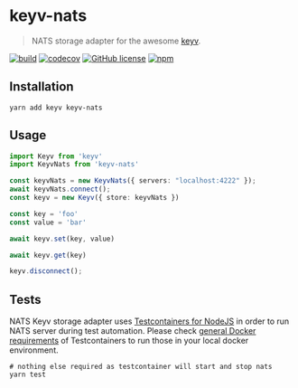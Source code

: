 # keyv-nats

> NATS storage adapter for the awesome [keyv](https://github.com/jaredwray/keyv).

[![build](https://github.com/gabel/keyv-nats/actions/workflows/tests.yaml/badge.svg)](https://github.com/gabel/keyv-nats/actions/workflows/tests.yaml)
[![codecov](https://codecov.io/github/gabel/keyv-nats/branch/main/graph/badge.svg?token=0Z1LP396MP)](https://codecov.io/github/gabel/keyv-nats)
[![GitHub license](https://img.shields.io/github/license/gabel/keyv-nats)](https://github.com/gabel/keyv-nats/blob/master/LICENSE)
[![npm](https://img.shields.io/npm/dm/keyv-nats)](https://npmjs.com/package/keyv-nats)

## Installation

```shell
yarn add keyv keyv-nats
```

## Usage

```typescript
import Keyv from 'keyv'
import KeyvNats from 'keyv-nats'

const keyvNats = new KeyvNats({ servers: "localhost:4222" });
await keyvNats.connect();
const keyv = new Keyv({ store: keyvNats })

const key = 'foo'
const value = 'bar'

await keyv.set(key, value)

await keyv.get(key)

keyv.disconnect();
```

## Tests

NATS Keyv storage adapter uses [Testcontainers for NodeJS](https://node.testcontainers.org/) in order to run 
NATS server during test automation. Please check [general Docker requirements](https://www.testcontainers.org/supported_docker_environment/) 
of Testcontainers to run those in your local docker environment.

```shell
# nothing else required as testcontainer will start and stop nats
yarn test
```
